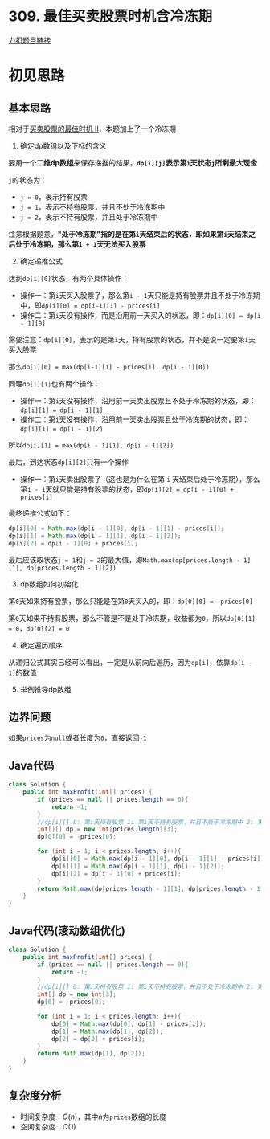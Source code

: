 # 309. 最佳买卖股票时机含冷冻期

[力扣题目链接](https://leetcode-cn.com/problems/best-time-to-buy-and-sell-stock-with-cooldown/)

# 初见思路

## 基本思路

相对于<a href="../贪心算法篇/0122. 买卖股票的最佳时机 II.md">买卖股票的最佳时机 II</a>，本题加上了一个冷冻期

1. 确定dp数组以及下标的含义

要用一个<strong>二维dp数组</strong>来保存递推的结果，<strong>`dp[i][j]`表示第`i`天状态`j`所剩最大现金</strong>

`j`的状态为：

- `j = 0`，表示持有股票
- `j = 1`，表示不持有股票，并且不处于冷冻期中
- `j = 2`，表示不持有股票，并且处于冷冻期中

注意根据题意，<strong>"处于冷冻期"指的是在第`i`天结束后的状态，即如果第`i`天结束之后处于冷冻期，那么第`i + 1`天无法买入股票</strong>

2. 确定递推公式

达到`dp[i][0]`状态，有两个具体操作：

- 操作一：第`i`天买入股票了，那么第`i - 1`天只能是持有股票并且不处于冷冻期中，即`dp[i][0] = dp[i-1][1] - prices[i]`
- 操作二：第`i`天没有操作，而是沿用前一天买入的状态，即：`dp[i][0] = dp[i - 1][0]`

需要注意：`dp[i][0]`，表示的是第`i`天，持有股票的状态，并不是说一定要第`i`天买入股票

那么`dp[i][0] = max(dp[i-1][1] - prices[i], dp[i - 1][0])`

同理`dp[i][1]`也有两个操作：

- 操作一：第`i`天没有操作，沿用前一天卖出股票且不处于冷冻期的状态，即：`dp[i][1] = dp[i - 1][1]`
- 操作二：第`i`天没有操作，沿用前一天卖出股票且处于冷冻期的状态，即：`dp[i][1] = dp[i - 1][2]`

所以`dp[i][1] = max(dp[i - 1][1], dp[i - 1][2])`

最后，到达状态`dp[i][2]`只有一个操作

- 操作一：第`i`天卖出股票了（这也是为什么在第 `i` 天结束后处于冷冻期），那么第`i - 1`天就只能是持有股票的状态，即`dp[i][2] = dp[i - 1][0] + prices[i]`

最终递推公式如下：

```java
dp[i][0] = Math.max(dp[i - 1][0], dp[i - 1][1] - prices[i]);
dp[i][1] = Math.max(dp[i - 1][1], dp[i - 1][2]);
dp[i][2] = dp[i - 1][0] + prices[i];
```

最后应该取状态`j = 1`和`j = 2`的最大值，即`Math.max(dp[prices.length - 1][1], dp[prices.length - 1][2])`

3. dp数组如何初始化

第`0`天如果持有股票，那么只能是在第`0`天买入的，即：`dp[0][0] = -prices[0]`

第`0`天如果不持有股票，那么不管是不是处于冷冻期，收益都为`0`，所以`dp[0][1] = 0`，`dp[0][2] = 0`

4. 确定遍历顺序

从递归公式其实已经可以看出，一定是从前向后遍历，因为`dp[i]`，依靠`dp[i - 1]`的数值

5. 举例推导dp数组

## 边界问题

如果`prices`为`null`或者长度为`0`，直接返回`-1`

## Java代码
```java
class Solution {
    public int maxProfit(int[] prices) {
        if (prices == null || prices.length == 0){
            return -1;
        }
        //dp[i][] 0: 第i天持有股票 1: 第i天不持有股票，并且不处于冷冻期中 2: 第i天持有股票，并且处于冷冻期中
        int[][] dp = new int[prices.length][3];
        dp[0][0] = -prices[0];

        for (int i = 1; i < prices.length; i++){
            dp[i][0] = Math.max(dp[i - 1][0], dp[i - 1][1] - prices[i]);
            dp[i][1] = Math.max(dp[i - 1][1], dp[i - 1][2]);
            dp[i][2] = dp[i - 1][0] + prices[i];
        }
        return Math.max(dp[prices.length - 1][1], dp[prices.length - 1][2]);
    }
}
```

## Java代码(滚动数组优化)
```java
class Solution {
    public int maxProfit(int[] prices) {
        if (prices == null || prices.length == 0){
            return -1;
        }
        //dp[i][] 0: 第i天持有股票 1: 第i天不持有股票，并且不处于冷冻期中 2: 第i天持有股票，并且处于冷冻期中
        int[] dp = new int[3];
        dp[0] = -prices[0];

        for (int i = 1; i < prices.length; i++){
            dp[0] = Math.max(dp[0], dp[1] - prices[i]);
            dp[1] = Math.max(dp[1], dp[2]);
            dp[2] = dp[0] + prices[i];
        }
        return Math.max(dp[1], dp[2]);
    }
}

```

## 复杂度分析
- 时间复杂度：$O(n)$，其中$n$为`prices`数组的长度
- 空间复杂度：$O(1)$